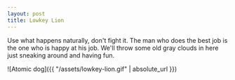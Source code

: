 ```yaml
---
layout: post
title: Lowkey Lion
---
```


Use what happens naturally, don't fight it. The man who does the best job is the one who is happy at his job. We'll throw some old gray clouds in here just sneaking around and having fun.

![Atomic dog]({{ "/assets/lowkey-lion.gif" | absolute_url }})